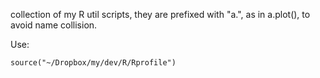 collection of my R util scripts, they are prefixed with "a.", as in a.plot(), to avoid name collision.

Use:

    source("~/Dropbox/my/dev/R/Rprofile")


